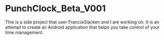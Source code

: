 # PunchClock_Beta_V001
This is a side project that user FrancisGlacken and I are working on. 
It is an attempt to create an Android application that helps you take control of your time management.
